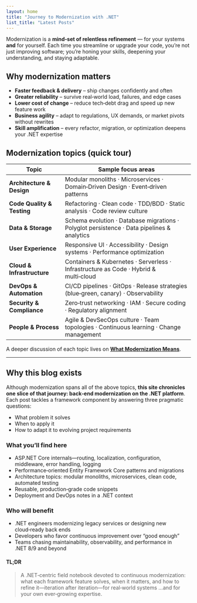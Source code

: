 ```yaml
---
layout: home
title: "Journey to Modernization with .NET"
list_title: "Latest Posts"
---
```


Modernization is a **mind‑set of relentless refinement** — for your systems **and** for yourself.
Each time you streamline or upgrade your code, you’re not just improving software; you’re honing your skills, deepening your understanding, and staying adaptable.

## Why modernization matters

* **Faster feedback & delivery** – ship changes confidently and often  
* **Greater reliability** – survive real‑world load, failures, and edge cases  
* **Lower cost of change** – reduce tech‑debt drag and speed up new feature work  
* **Business agility** – adapt to regulations, UX demands, or market pivots without rewrites  
* **Skill amplification** – every refactor, migration, or optimization deepens your .NET expertise

## Modernization topics (quick tour)

| Topic                      | Sample focus areas                                                                         |
|----------------------------|--------------------------------------------------------------------------------------------|
| **Architecture & Design**  | Modular monoliths · Microservices · Domain‑Driven Design · Event‑driven patterns           |
| **Code Quality & Testing** | Refactoring · Clean code · TDD/BDD · Static analysis · Code review culture                 |
| **Data & Storage**         | Schema evolution · Database migrations · Polyglot persistence · Data pipelines & analytics |
| **User Experience**        | Responsive UI · Accessibility · Design systems · Performance optimization                  |
| **Cloud & Infrastructure** | Containers & Kubernetes · Serverless · Infrastructure as Code · Hybrid & multi‑cloud       |
| **DevOps & Automation**    | CI/CD pipelines · GitOps · Release strategies (blue‑green, canary) · Observability         |
| **Security & Compliance**  | Zero‑trust networking · IAM · Secure coding · Regulatory alignment                         |
| **People & Process**       | Agile & DevSecOps culture · Team topologies · Continuous learning · Change management      |

A deeper discussion of each topic lives on **[What Modernization Means](/modernization/)**.

---

## Why this blog exists

Although modernization spans all of the above topics, **this site chronicles one slice of that journey: back‑end modernization on the .NET platform**.
Each post tackles a framework component by answering three pragmatic questions:

* What problem it solves
* When to apply it
* How to adapt it to evolving project requirements

### What you’ll find here

* ASP.NET Core internals—routing, localization, configuration, middleware, error handling, logging  
* Performance‑oriented Entity Framework Core patterns and migrations  
* Architecture topics: modular monoliths, microservices, clean code, automated testing  
* Reusable, production‑grade code snippets  
* Deployment and DevOps notes in a .NET context  

### Who will benefit

* .NET engineers modernizing legacy services or designing new cloud‑ready back ends  
* Developers who favor continuous improvement over “good enough”  
* Teams chasing maintainability, observability, and performance in .NET 8/9 and beyond  

#### TL;DR

> A .NET‑centric field notebook devoted to continuous modernization: what each framework feature solves, when it matters, and how to refine it—iteration after iteration—for real‑world systems …and for your own ever‑growing expertise.

